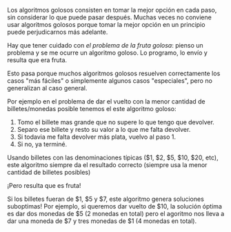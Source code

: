Los algoritmos golosos consisten en tomar la mejor opción en cada paso, sin
considerar lo que puede pasar después. Muchas veces no conviene usar algoritmos
golosos porque tomar la mejor opción en un principio puede perjudicarnos más
adelante.

Hay que tener cuidado con *el problema de la fruta golosa*: pienso un problema y
se me ocurre un algoritmo goloso. Lo programo, lo envío y resulta que era fruta.

Esto pasa porque muchos algoritmos golosos resuelven correctamente los casos
"más fáciles" o simplemente algunos casos "especiales", pero no generalizan al
caso general.

Por ejemplo en el problema de dar el vuelto con la menor cantidad de
billetes/monedas posible tenemos el este algoritmo goloso:

1. Tomo el billete mas grande que no supere lo que tengo que devolver.
2. Separo ese billete y resto su valor a lo que me falta devolver.
3. Si todavia me falta devolver más plata, vuelvo al paso 1.
4. Si no, ya terminé.

Usando billetes con las denominaciones típicas ($1, $2, $5, $10, $20, etc), este
algoritmo siempre da el resultado correcto (siempre usa la menor cantidad
de billetes posibles)

¡Pero resulta que es fruta!

Si los billetes fueran de $1, $5 y $7, este algoritmo genera soluciones
suboptimas! Por ejemplo, si queremos dar vuelto de $10, la solución óptima es
dar dos monedas de $5 (2 monedas en total) pero el agoritmo nos lleva a dar una
moneda de $7 y tres monedas de $1 (4 monedas en total).